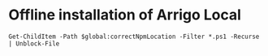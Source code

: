 # Offline installation of Arrigo Local

`Get-ChildItem -Path $global:correctNpmLocation -Filter *.ps1 -Recurse | Unblock-File`

